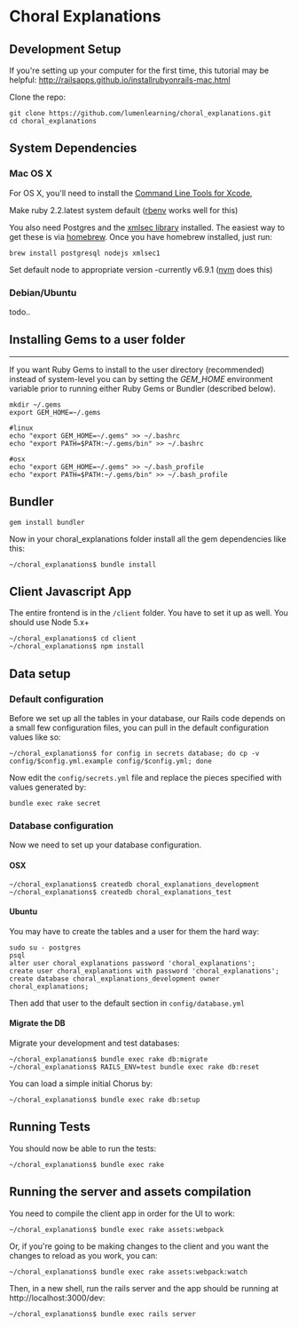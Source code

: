 # Choral Explanations


## Development Setup

If you're setting up your computer for the first time, this tutorial may be helpful: http://railsapps.github.io/installrubyonrails-mac.html

Clone the repo:
```
git clone https://github.com/lumenlearning/choral_explanations.git
cd choral_explanations
```

## System Dependencies

### Mac OS X

For OS X, you'll need to install the [Command Line Tools for Xcode](http://developer.apple.com/downloads),

Make ruby 2.2.latest system default ([rbenv](https://github.com/rbenv/rbenv) works well for this)

You also need Postgres and the [xmlsec library](http://www.aleksey.com/xmlsec/) installed.
The easiest way to get these is via [homebrew](http://brew.sh/).
Once you have homebrew installed, just run:

```
brew install postgresql nodejs xmlsec1
```

Set default node to appropriate version -currently v6.9.1 ([nvm](https://github.com/creationix/nvm) does this)

### Debian/Ubuntu

todo..

## Installing Gems to a user folder
------

If you want Ruby Gems to install to the user directory (recommended) instead of system-level you can by
setting the *GEM_HOME* environment variable prior to running either Ruby Gems or Bundler (described below).

```
mkdir ~/.gems
export GEM_HOME=~/.gems

#linux
echo "export GEM_HOME=~/.gems" >> ~/.bashrc
echo "export PATH=$PATH:~/.gems/bin" >> ~/.bashrc

#osx
echo "export GEM_HOME=~/.gems" >> ~/.bash_profile
echo "export PATH=$PATH:~/.gems/bin" >> ~/.bash_profile
```

## Bundler

```
gem install bundler
```

Now in your choral_explanations folder install all the gem dependencies like this:
```
~/choral_explanations$ bundle install
```

## Client Javascript App

The entire frontend is in the `/client` folder. You have to set it up as well.
You should use Node 5.x+

```
~/choral_explanations$ cd client
~/choral_explanations$ npm install
```


## Data setup

### Default configuration

Before we set up all the tables in your database, our Rails code depends on a
small few configuration files, you can pull in the default configuration values like so:

```
~/choral_explanations$ for config in secrets database; do cp -v config/$config.yml.example config/$config.yml; done
```

Now edit the `config/secrets.yml` file and replace the pieces specified with values generated by:
```
bundle exec rake secret
```

### Database configuration
Now we need to set up your database configuration.

#### OSX

```
~/choral_explanations$ createdb choral_explanations_development
~/choral_explanations$ createdb choral_explanations_test
```

#### Ubuntu
You may have to create the tables and a user for them the hard way:

```
sudo su - postgres
psql
alter user choral_explanations password 'choral_explanations';
create user choral_explanations with password 'choral_explanations';
create database choral_explanations_development owner choral_explanations;
```

Then add that user to the default section in `config/database.yml`


#### Migrate the DB

Migrate your development and test databases:

```
~/choral_explanations$ bundle exec rake db:migrate
~/choral_explanations$ RAILS_ENV=test bundle exec rake db:reset
```

You can load a simple initial Chorus by:
```
~/choral_explanations$ bundle exec rake db:setup
```

## Running Tests

You should now be able to run the tests:
```
~/choral_explanations$ bundle exec rake
```

## Running the server and assets compilation
You need to compile the client app in order for the UI to work:
```
~/choral_explanations$ bundle exec rake assets:webpack
```

Or, if you're going to be making changes to the client and you want the changes
to reload as you work, you can:
```
~/choral_explanations$ bundle exec rake assets:webpack:watch
```

Then, in a new shell, run the rails server and the app should be running at http://localhost:3000/dev:
```
~/choral_explanations$ bundle exec rails server
```
